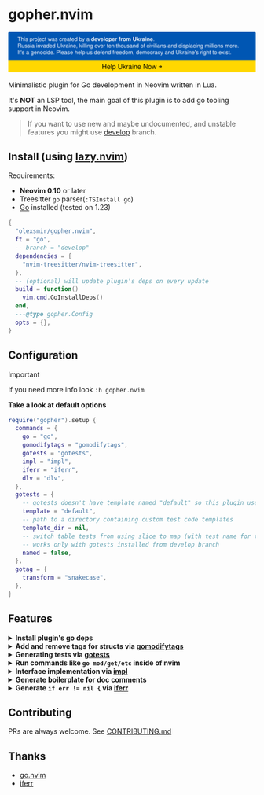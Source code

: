 # gopher.nvim

[![Stand With Ukraine](https://raw.githubusercontent.com/vshymanskyy/StandWithUkraine/main/banner-direct-single.svg)](https://stand-with-ukraine.pp.ua)

Minimalistic plugin for Go development in Neovim written in Lua.

It's **NOT** an LSP tool, the main goal of this plugin is to add go tooling support in Neovim.

> If you want to use new and maybe undocumented, and unstable features you might use [develop](https://github.com/olexsmir/gopher.nvim/tree/develop) branch.

## Install (using [lazy.nvim](https://github.com/folke/lazy.nvim))

Requirements:

- **Neovim 0.10** or later
- Treesitter `go` parser(`:TSInstall go`)
- [Go](https://github.com/golang/go) installed (tested on 1.23)

```lua
{
  "olexsmir/gopher.nvim",
  ft = "go",
  -- branch = "develop"
  dependencies = {
    "nvim-treesitter/nvim-treesitter",
  },
  -- (optional) will update plugin's deps on every update
  build = function()
    vim.cmd.GoInstallDeps()
  end,
  ---@type gopher.Config
  opts = {},
}
```

## Configuration

> [!IMPORTANT]
>
> If you need more info look `:h gopher.nvim`

**Take a look at default options**

```lua
require("gopher").setup {
  commands = {
    go = "go",
    gomodifytags = "gomodifytags",
    gotests = "gotests",
    impl = "impl",
    iferr = "iferr",
    dlv = "dlv",
  },
  gotests = {
    -- gotests doesn't have template named "default" so this plugin uses "default" to set the default template
    template = "default",
    -- path to a directory containing custom test code templates
    template_dir = nil,
    -- switch table tests from using slice to map (with test name for the key)
    -- works only with gotests installed from develop branch
    named = false,
  },
  gotag = {
    transform = "snakecase",
  },
}
```

## Features

<!-- markdownlint-disable -->

<details>
  <summary>
    <b>Install plugin's go deps</b>
  </summary>

  ```vim
  :GoInstallDeps
  ```

  This will install the following tools:

  - [gomodifytags](https://github.com/fatih/gomodifytags)
  - [impl](https://github.com/josharian/impl)
  - [gotests](https://github.com/cweill/gotests)
  - [iferr](https://github.com/koron/iferr)
  - [dlv](github.com/go-delve/delve/cmd/dlv)
</details>

<details>
  <summary>
    <b>Add and remove tags for structs via <a href="https://github.com/fatih/gomodifytags">gomodifytags</a></b>
  </summary>

  By default `json` tag will be added/removed, if not set:

  ```vim
  " add json tag
  :GoTagAdd json

  " remove yaml tag
  :GoTagRm yaml
  ```

  ```lua
  -- or you can use lua api
  require("gopher").tags.add "xml"
  require("gopher").tags.rm "proto"
  ```
</details>

<details>
  <summary>
    <b>Generating tests via <a href="https://github.com/cweill/gotests">gotests</a></b>
  </summary>

  ```vim
  " Generate one test for a specific function/method(one under cursor)
  :GoTestAdd

  " Generate all tests for all functions/methods in the current file
  :GoTestsAll

  " Generate tests for only  exported functions/methods in the current file
  :GoTestsExp
  ```

  ```lua
  -- or you can use lua api
  require("gopher").test.add()
  require("gopher").test.exported()
  require("gopher").test.all()
  ```

  For named tests see `:h gopher.nvim-gotests-named`
</details>

<details>
  <summary>
    <b>Run commands like <code>go mod/get/etc</code> inside of nvim</b>
  </summary>

  ```vim
  :GoGet github.com/gorilla/mux

  " Link can have an `http` or `https` prefix.
  :GoGet https://github.com/lib/pq

  " You can provide more than one package url
  :GoGet github.com/jackc/pgx/v5 github.com/google/uuid/

  " go mod commands
  :GoMod tidy
  :GoMod init new-shiny-project

  " go work commands
  :GoWork sync

  " run go generate in cwd
  :GoGenerate

  " run go generate for the current file
  :GoGenerate %
  ```
</details>

<details>
  <summary>
    <b>Interface implementation via <a href="https://github.com/josharian/impl">impl<a></b>
  </summary>

  Syntax of the command:
  ```vim
  :GoImpl [receiver] [interface]

  " also you can put a cursor on the struct and run
  :GoImpl [interface]
  ```

  Usage examples:
  ```vim
  :GoImpl r Read io.Reader
  :GoImpl Write io.Writer

  " or you can simply put a cursor on the struct and run
  :GoImpl io.Reader
  ```
</details>

<details>
  <summary>
    <b>Generate boilerplate for doc comments</b>
  </summary>

  First set a cursor on **public** package/function/interface/struct and execute:

  ```vim
  :GoCmt
  ```
</details>


<details>
  <summary>
    <b>Generate <code>if err != nil {</code> via <a href="https://github.com/koron/iferr">iferr</a></b>
  </summary>

  Set the cursor on the line with `err` and execute

  ```vim
  :GoIfErr
  ```
</details>

## Contributing

PRs are always welcome. See [CONTRIBUTING.md](./CONTRIBUTING.md)

## Thanks

- [go.nvim](https://github.com/ray-x/go.nvim)
- [iferr](https://github.com/koron/iferr)
